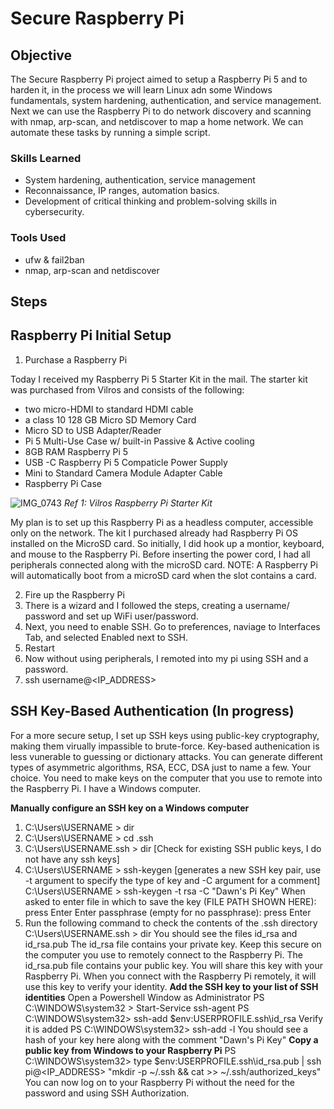 # Secure Raspberry Pi

## Objective

The Secure Raspberry Pi project aimed to setup a Raspberry Pi 5 and to harden it, in the process we will learn Linux adn some Windows fundamentals, system hardening, authentication, and service management. Next we can use the Raspberry Pi to do network discovery and scanning with nmap, arp-scan, and netdiscover to map a home network. We can automate these tasks by running a simple script. 

### Skills Learned

- System hardening, authentication, service management
- Reconnaissance, IP ranges, automation basics.
- Development of critical thinking and problem-solving skills in cybersecurity.

### Tools Used

- ufw & fail2ban
- nmap, arp-scan and netdiscover

## Steps

## Raspberry Pi Initial Setup

1. Purchase a Raspberry Pi

Today I received my Raspberry Pi 5 Starter Kit in the mail. The starter kit was purchased from Vilros and consists of the following:
 - two micro-HDMI to standard HDMI cable
 -  a class 10 128 GB Micro SD Memory Card
 -   Micro SD to USB Adapter/Reader
 -   Pi 5 Multi-Use Case w/ built-in Passive & Active cooling
 -   8GB RAM Raspberry Pi 5
 -   USB -C Raspberry Pi 5 Compaticle Power Supply
 -   Mini to Standard Camera Module Adapter Cable
 -   Raspberry Pi Case
    
![IMG_0743](https://github.com/user-attachments/assets/7e5b14c8-d740-4092-aab7-d7ca5144ffec)
*Ref 1: Vilros Raspberry Pi Starter Kit*

My plan is to set up this Raspberry Pi as a headless computer, accessible only on the network. The kit I purchased already had Raspberry Pi OS installed on the MicroSD card. So initially, I did hook up a montior, keyboard, and mouse to the Raspberry Pi. Before inserting the power cord, I had all peripherals connected along with the microSD card. NOTE: A Raspberry Pi will automatically boot from a microSD card when the slot contains a card. 

2. Fire up the Raspberry Pi
3. There is a wizard and I followed the steps, creating a username/ password and set up WiFi user/password.
4. Next, you need to enable SSH. Go to preferences, naviage to Interfaces Tab, and selected Enabled next to SSH.
5. Restart
6. Now without using peripherals, I remoted into my pi using SSH and a password.
7. ssh username@<IP_ADDRESS>

## SSH Key-Based Authentication (In progress)
For a more secure setup, I set up SSH keys using public-key cryptography, making them virually impassible to brute-force. Key-based authenication is less vunerable to guessing or dictionary attacks. You can generate different types of asymmetric algorithms, RSA, ECC, DSA just to name a few. Your choice. You need to make keys on the computer that you use to remote into the Raspberry Pi. I have a Windows computer. 

**Manually configure an SSH key on a Windows computer**
1.  C:\Users\USERNAME  > dir
2.  C:\Users\USERNAME  > cd .ssh
3.  C:\Users\USERNAME\.ssh > dir  [Check for existing SSH public keys, I do not have any ssh keys]
4.   C:\Users\USERNAME  > ssh-keygen [generates a new SSH key pair, use -t argument to specify the type of key and -C argument for a comment]
    C:\Users\USERNAME > ssh-keygen -t rsa -C "Dawn's Pi Key"
   When asked to enter file in which to save the key (FILE PATH SHOWN HERE): press Enter
   Enter passphrase (empty for no passphrase): press Enter
5. Run the following command to check the contents of the .ssh directory
   C:\Users\USERNAME\.ssh > dir
   You should see the files id_rsa and id_rsa.pub
   The id_rsa file contains your private key. Keep this secure on the computer you use to remotely connect to the Raspberry Pi.
   The id_rsa.pub file contains your public key. You will share this key with your Raspberry Pi. When you connect with the Raspberry Pi remotely, it will use this key to verify your identity.
  **Add the SSH key to your list of SSH identities**
   Open a Powershell Window as Administrator
   PS C:\WINDOWS\system32 > Start-Service ssh-agent
   PS C:\WINDOWS\system32> ssh-add $env:USERPROFILE\.ssh\id_rsa
   Verify it is added
   PS C:\WINDOWS\system32> ssh-add -l
    You should see a hash of your key here along with the comment "Dawn's Pi Key" 
**Copy a public key from Windows to your Raspberry Pi**
PS C:\WINDOWS\system32> type $env:USERPROFILE\.ssh\id_rsa.pub | ssh pi@<IP_ADDRESS> "mkdir -p ~/.ssh && cat >> ~/.ssh/authorized_keys"
You can now log on to your Raspberry Pi without the need for the password and using SSH Authorization. 
